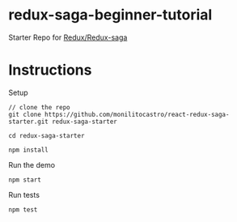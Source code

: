 # redux-saga-beginner-tutorial

Starter Repo for [Redux/Redux-saga](https://github.com/monilitocastro/react-redux-saga-starter.git)

# Instructions

Setup

```
// clone the repo
git clone https://github.com/monilitocastro/react-redux-saga-starter.git redux-saga-starter

cd redux-saga-starter

npm install
```

Run the demo

```
npm start
```

Run tests

```
npm test
```
